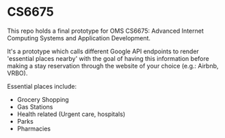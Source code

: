 # CS6675

This repo holds a final prototype for OMS CS6675: Advanced Internet Computing Systems and Application Development. 

It's a prototype which calls different Google API endpoints to render 'essential places nearby' with the goal of having this information before making a stay reservation through the website of your choice (e.g.: Airbnb, VRBO).

Essential places include:

- Grocery Shopping
- Gas Stations
- Health related (Urgent care, hospitals)
- Parks
- Pharmacies
